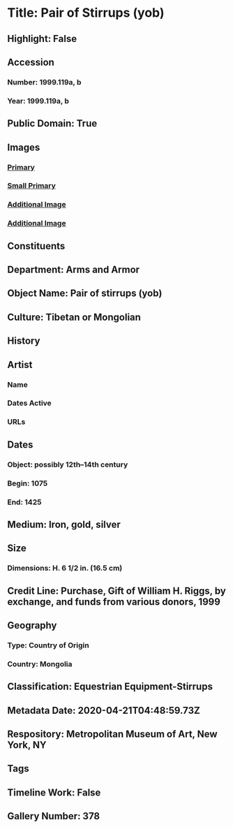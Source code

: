 # Title: Pair of Stirrups (yob)
## Highlight: False
## Accession
### Number: 1999.119a, b
### Year: 1999.119a, b
## Public Domain: True
## Images
### [Primary](https://images.metmuseum.org/CRDImages/aa/original/DP113299.jpg)
### [Small Primary](https://images.metmuseum.org/CRDImages/aa/web-large/DP113299.jpg)
### [Additional Image](https://images.metmuseum.org/CRDImages/aa/original/DP113300.jpg)
### [Additional Image](https://images.metmuseum.org/CRDImages/aa/original/DP113301.jpg)
## Constituents
## Department: Arms and Armor
## Object Name: Pair of stirrups (yob)
## Culture: Tibetan or Mongolian
## History
## Artist
### Name
### Dates Active
### URLs
## Dates
### Object: possibly 12th–14th century
### Begin: 1075
### End: 1425
## Medium: Iron, gold, silver
## Size
### Dimensions: H. 6 1/2 in. (16.5 cm)
## Credit Line: Purchase, Gift of William H. Riggs, by exchange, and funds from various donors, 1999
## Geography
### Type: Country of Origin
### Country: Mongolia
## Classification: Equestrian Equipment-Stirrups
## Metadata Date: 2020-04-21T04:48:59.73Z
## Respository: Metropolitan Museum of Art, New York, NY
## Tags
## Timeline Work: False
## Gallery Number: 378